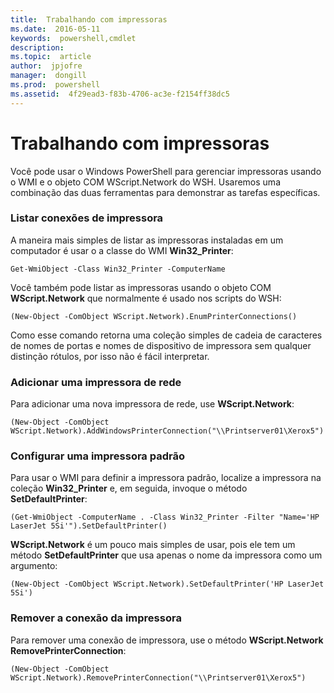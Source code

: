 ```yaml
---
title:  Trabalhando com impressoras
ms.date:  2016-05-11
keywords:  powershell,cmdlet
description:  
ms.topic:  article
author:  jpjofre
manager:  dongill
ms.prod:  powershell
ms.assetid:  4f29ead3-f83b-4706-ac3e-f2154ff38dc5
---
```


# Trabalhando com impressoras
Você pode usar o Windows PowerShell para gerenciar impressoras usando o WMI e o objeto COM WScript.Network do WSH. Usaremos uma combinação das duas ferramentas para demonstrar as tarefas específicas.

### Listar conexões de impressora
A maneira mais simples de listar as impressoras instaladas em um computador é usar o a classe do WMI **Win32_Printer**:

```
Get-WmiObject -Class Win32_Printer -ComputerName
```

Você também pode listar as impressoras usando o objeto COM **WScript.Network** que normalmente é usado nos scripts do WSH:

```
(New-Object -ComObject WScript.Network).EnumPrinterConnections()
```

Como esse comando retorna uma coleção simples de cadeia de caracteres de nomes de portas e nomes de dispositivo de impressora sem qualquer distinção rótulos, por isso não é fácil interpretar.

### Adicionar uma impressora de rede
Para adicionar uma nova impressora de rede, use **WScript.Network**:

```
(New-Object -ComObject WScript.Network).AddWindowsPrinterConnection("\\Printserver01\Xerox5")
```

### Configurar uma impressora padrão
Para usar o WMI para definir a impressora padrão, localize a impressora na coleção **Win32_Printer** e, em seguida, invoque o método **SetDefaultPrinter**:

```
(Get-WmiObject -ComputerName . -Class Win32_Printer -Filter "Name='HP LaserJet 5Si'").SetDefaultPrinter()
```

**WScript.Network** é um pouco mais simples de usar, pois ele tem um método **SetDefaultPrinter** que usa apenas o nome da impressora como um argumento:

```
(New-Object -ComObject WScript.Network).SetDefaultPrinter('HP LaserJet 5Si')
```

### Remover a conexão da impressora
Para remover uma conexão de impressora, use o método **WScript.Network RemovePrinterConnection**:

```
(New-Object -ComObject WScript.Network).RemovePrinterConnection("\\Printserver01\Xerox5")
```



<!--HONumber=May16_HO2-->


